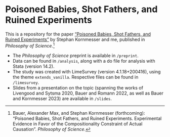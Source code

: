# Poisoned Babies, Shot Fathers, and Ruined Experiments

This is a repository for the paper [“Poisoned Babies, Shot Fathers, and Ruined Experiments”](https://www.cambridge.org/core/journals/philosophy-of-science/article/poisoned-babies-shot-fathers-and-ruined-experiments/4D0C683AF6A00F0BA2B2A0923256166F/) by Stephan Kornmesser and me, published in _Philosophy of Science_.[^1]

- The _Philosophy of Science_ preprint is available in `/preprint`.
- Data can be found in `/analysis`, along with a do file for analysis with Stata (version 14.2).
- The study was created with LimeSurvey (version 4.1.18+200416), using the theme `extends_vanilla`. Respective files can be found in `/limesurvey`.
- Slides from a presentation on the topic (spanning the works of Livengood and Sytsma 2020, Bauer and Romann 2022, as well as Bauer and Kornmesser 2023) are available in `/slides`.

[^1]: Bauer, Alexander Max, and Stephan Kornmesser (forthcoming): “Poisoned Babies, Shot Fathers, and Ruined Experiments. Experimental Evidence in Favor of the Compositionality Constraint of Actual Causation”. _Philosophy of Science_.
